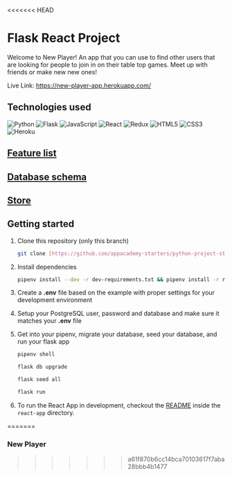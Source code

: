 <<<<<<< HEAD
# Flask React Project

Welcome to New Player! An app that you can use to find other users that are looking for people to join in on their table top games. Meet up with friends or make new new ones!

Live Link: https://new-player-app.herokuapp.com/

## Technologies used
![Python](https://img.shields.io/badge/python-3670A0?style=for-the-badge&logo=python&logoColor=ffdd54)
![Flask](https://img.shields.io/badge/flask-%23000.svg?style=for-the-badge&logo=flask&logoColor=white)
![JavaScript](https://img.shields.io/badge/javascript-%23323330.svg?style=for-the-badge&logo=javascript&logoColor=%23F7DF1E)
![React](https://img.shields.io/badge/react-%2320232a.svg?style=for-the-badge&logo=react&logoColor=%2361DAFB)
![Redux](https://img.shields.io/badge/redux-%23593d88.svg?style=for-the-badge&logo=redux&logoColor=white)
![HTML5](https://img.shields.io/badge/html5-%23E34F26.svg?style=for-the-badge&logo=html5&logoColor=white)
![CSS3](https://img.shields.io/badge/css3-%231572B6.svg?style=for-the-badge&logo=css3&logoColor=white)
![Heroku](https://img.shields.io/badge/heroku-%23430098.svg?style=for-the-badge&logo=heroku&logoColor=white)



## [Feature list](https://github.com/wesleyblackburn90/newplayer/wiki/Feature-List)

## [Database schema](https://github.com/wesleyblackburn90/newplayer/wiki/Database-schema)

## [Store](https://github.com/wesleyblackburn90/Find-help/wiki/Store)

## Getting started
1. Clone this repository (only this branch)

   ```bash
   git clone [https://github.com/appacademy-starters/python-project-starter.git](https://github.com/wesleyblackburn90/newplayer.git)
   ```

2. Install dependencies

      ```bash
      pipenv install --dev -r dev-requirements.txt && pipenv install -r requirements.txt
      ```

3. Create a **.env** file based on the example with proper settings for your
   development environment
4. Setup your PostgreSQL user, password and database and make sure it matches your **.env** file

5. Get into your pipenv, migrate your database, seed your database, and run your flask app

   ```bash
   pipenv shell
   ```

   ```bash
   flask db upgrade
   ```

   ```bash
   flask seed all
   ```

   ```bash
   flask run
   ```

6. To run the React App in development, checkout the [README](./react-app/README.md) inside the `react-app` directory.

=======
### New Player
>>>>>>> a61f870b6cc14bca70103617f7aba28bbb4b1477
